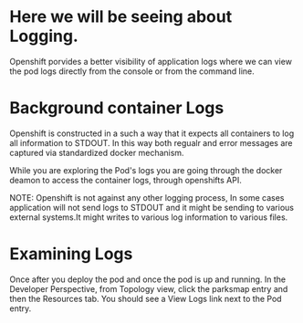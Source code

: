 # Here we will be seeing about Logging.

Openshift porvides a better visibility of application logs where we can view the pod logs directly from the console or from the command line. 

# Background container Logs

Openshift is constructed in a such a way that it expects all containers to log all information to STDOUT. In this way both regualr and error messages are captured via standardized docker mechanism. 

While you are exploring the Pod's logs you are going through the docker deamon to access the container logs, through openshifts API.

NOTE: Openshift is not against any other logging process, In some cases application will not send logs to STDOUT and it might be sending to various external systems.It might writes to various log information to various files. 

# Examining Logs

Once after you deploy the pod and once the pod is up and running. In the Developer Perspective, from Topology view, click the parksmap entry and then the Resources tab. You should see a View Logs link next to the Pod entry.

